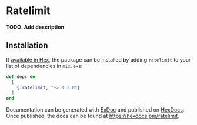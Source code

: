 # Ratelimit

**TODO: Add description**

## Installation

If [available in Hex](https://hex.pm/docs/publish), the package can be installed
by adding `ratelimit` to your list of dependencies in `mix.exs`:

```elixir
def deps do
  [
    {:ratelimit, "~> 0.1.0"}
  ]
end
```

Documentation can be generated with [ExDoc](https://github.com/elixir-lang/ex_doc)
and published on [HexDocs](https://hexdocs.pm). Once published, the docs can
be found at <https://hexdocs.pm/ratelimit>.

